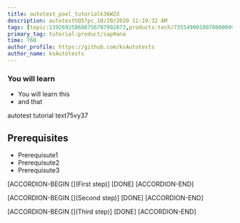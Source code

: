 ```yaml
---
title: autotest_pool_tutorialk36WZd
description: autotesthQ57pc_10/20/2020 11:19:32 AM
tags: [topic:139269250608756787992873,products:tech/73554900100700000996,tutorial:experience/advanced]
primary_tag: tutorial:product/sapHana
time: 760
author_profile: https://github.com/ksAutotests
author_name: ksAutotests
---
```

### You will learn
- You will learn this
- and that

autotest tutorial text75vy37

## Prerequisites
- Prerequisute1
- Prerequisute2
- Prerequisute3

[ACCORDION-BEGIN [](First step)]
[DONE]
[ACCORDION-END]

[ACCORDION-BEGIN [](Second step)]
[DONE]
[ACCORDION-END]

[ACCORDION-BEGIN [](Third step)]
[DONE]
[ACCORDION-END]

